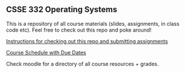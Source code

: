 
## CSSE 332 Operating Systems

This is a repository of all course materials (slides, assignments, in
class code etc).  Feel free to check out this repo and poke around!

[Instructions for checking out this repo and submitting assignments](Docs/getting_and_submitting_code)

[Course Schedule with Due Dates](https://rhit-csse.github.io/csse332/schedule.html)

Check moodle for a directory of all course resources + grades.


